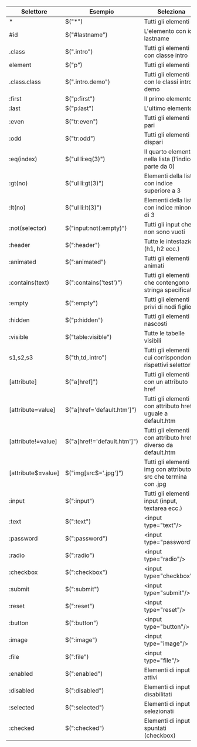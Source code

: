 Selettore | Esempio | Seleziona
--- | --- | ---
 * | $("*") | Tutti gli elementi
 #id | $("#lastname") | L'elemento con id lastname
 .class | $(".intro") | Tutti gli elementi con classe intro
 element | $("p") | Tutti gli elementi p
 .class.class | $(".intro.demo") | Tutti gli elementi con le classi intro e demo
 :first | $("p:first") | Il primo elemento p
 :last | $("p:last") | L'ultimo elemento p
 :even | $("tr:even") | Tutti gli elementi tr pari
 :odd | $("tr:odd") | Tutti gli elementi tr dispari
 :eq(index) | $("ul li:eq(3)") | Il quarto elemento nella lista (l'indice parte da 0)
 :gt(no) | $("ul li:gt(3)") | Elementi della lista con indice superiore a 3
 :lt(no) | $("ul li:lt(3)") | Elementi della lista con indice minore di 3
 :not(selector) | $("input:not(:empty)") | Tutti gli input che non sono vuoti
 :header | $(":header") | Tutte le intestazioni (h1, h2 ecc.)
 :animated | $(":animated") | Tutti gli elementi animati
 :contains(text) | $(":contains('test')") | Tutti gli elementi che contengono la stringa specificata
 :empty | $(":empty") | Tutti gli elementi privi di nodi figlio
 :hidden | $("p:hidden") | Tutti gli elementi p nascosti
 :visible | $("table:visible") | Tutte le tabelle visibili
 s1,s2,s3 | $("th,td,.intro") | Tutti gli elementi a cui corrispondono i rispettivi selettori
 [attribute] | $("a[href]") | Tutti gli elementi a con un attributo href
 [attribute=value] | $("a[href='default.htm']") | Tutti gli elementi a con attributo href uguale a default.htm
 [attribute!=value] | $("a[href!='default.htm']") | Tutti gli elementi a con attributo href diverso da default.htm
 [attribute$=value] | $("img[src$='.jpg']") | Tutti gli elementi img con attributo src che termina con .jpg
 :input | $(":input") | Tutti gli elementi di input (input, textarea ecc.)
 :text | $(":text") | &lt;input type="text"/&gt;
 :password | $(":password") | &lt;input type="password"/&gt;
 :radio | $(":radio") | &lt;input type="radio"/&gt;
 :checkbox | $(":checkbox") | &lt;input type="checkbox"/&gt;
 :submit | $(":submit") | &lt;input type="submit"/&gt;
 :reset | $(":reset") | &lt;input type="reset"/&gt;
 :button | $(":button") | &lt;input type="button"/&gt;
 :image | $(":image") | &lt;input type="image"/&gt;
 :file | $(":file") | &lt;input type="file"/&gt;
 :enabled | $(":enabled") | Elementi di input attivi
 :disabled | $(":disabled") | Elementi di input disabilitati
 :selected | $(":selected") | Elementi di input selezionati
 :checked | $(":checked") | Elementi di input spuntati (checkbox)
